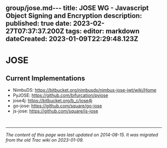 group/jose.md---
title: JOSE WG - Javascript Object Signing and Encryption
description: 
published: true
date: 2023-02-27T07:37:37.200Z
tags: 
editor: markdown
dateCreated: 2023-01-09T22:29:48.123Z
---

# JOSE
## Current Implementations
- NimbuDS: https://bitbucket.org/nimbusds/nimbus-jose-jwt/wiki/Home
- PyJOSE: https://github.com/bifurcation/pyjose
- jose4j: https://bitbucket.org/b_c/jose4j
- go-jose: https://github.com/square/go-jose
- js-jose: https://github.com/square/js-jose

&nbsp;
&nbsp;
&nbsp;

---

*The content of this page was last updated on 2014-08-15. It was migrated from the old Trac wiki on 2023-01-09.*
